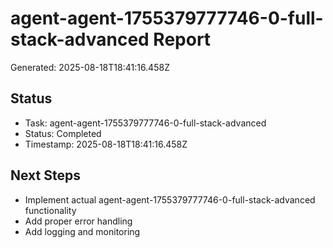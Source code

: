 # agent-agent-1755379777746-0-full-stack-advanced Report

Generated: 2025-08-18T18:41:16.458Z

## Status
- Task: agent-agent-1755379777746-0-full-stack-advanced
- Status: Completed
- Timestamp: 2025-08-18T18:41:16.458Z

## Next Steps
- Implement actual agent-agent-1755379777746-0-full-stack-advanced functionality
- Add proper error handling
- Add logging and monitoring
